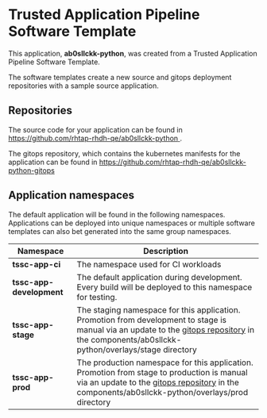 # Trusted Application Pipeline Software Template

This application, **ab0sllckk-python**, was created from a Trusted Application Pipeline Software Template.

The software templates create a new source and gitops deployment repositories with a sample source application. 

## Repositories

The source code for your application can be found in [https://github.com/rhtap-rhdh-qe/ab0sllckk-python ](https://github.com/rhtap-rhdh-qe/ab0sllckk-python ).
 
The gitops repository, which contains the kubernetes manifests for the application can be found in 
[https://github.com/rhtap-rhdh-qe/ab0sllckk-python-gitops ](https://github.com/rhtap-rhdh-qe/ab0sllckk-python-gitops ) 

## Application namespaces 

The default application will be found in the following namespaces. Applications can be deployed into unique namespaces or multiple software templates can also bet generated into the same group namespaces.  

|  Namespace   |  Description   |  
| -------- | -------- |
| **tssc-app-ci** | The namespace used for CI workloads |
| **tssc-app-development** | The default application during development. Every build will be deployed to this namespace for testing. |
| **tssc-app-stage** | The staging namespace for this application. Promotion from development to stage is manual via an update to the [gitops repository](https://github.com/rhtap-rhdh-qe/ab0sllckk-python-gitops ) in the components/ab0sllckk-python/overlays/stage directory |
| **tssc-app-prod** | The production namespace for this application. Promotion from stage to production is manual via an update to the [gitops repository](https://github.com/rhtap-rhdh-qe/ab0sllckk-python-gitops ) in the components/ab0sllckk-python/overlays/prod directory |